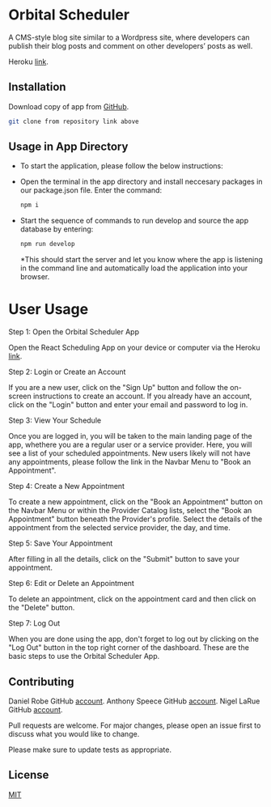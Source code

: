 # Orbital Scheduler
A CMS-style blog site similar to a Wordpress site, where developers can publish their blog posts and comment on other developers’ posts as well.

Heroku [link](https://blooming-anchorage-05998.herokuapp.com/).

## Installation

Download copy of app from [GitHub](https://github.com/nigelarue/bootcamp_capstone).
```bash
git clone from repository link above
```
## Usage in App Directory

* To start the application, please follow the below instructions:

* Open the terminal in the app directory and install neccesary packages in our package.json file. Enter the command: 
    ```md
    npm i
    ```
* Start the sequence of commands to run develop and source the app database by entering: 
    ```md
    npm run develop
    ```      
    *This should start the server and let you know where the app is listening in the command line and automatically load the application into your browser.

# User Usage

Step 1: Open the Orbital Scheduler App

Open the React Scheduling App on your device or computer via the Heroku [link](https://blooming-anchorage-05998.herokuapp.com/).

Step 2: Login or Create an Account

If you are a new user, click on the "Sign Up" button and follow the on-screen instructions to create an account. If you already have an account, click on the "Login" button and enter your email and password to log in.

Step 3: View Your Schedule

Once you are logged in, you will be taken to the main landing page of the app, whethere you are a regular user or a service provider. Here, you will see a list of your scheduled appointments. New users likely will not have any appointments, please follow the link in the Navbar Menu to "Book an Appointment".

Step 4: Create a New Appointment

To create a new appointment, click on the "Book an Appointment" button on the Navbar Menu or within the Provider Catalog lists, select the "Book an Appointment" button beneath the Provider's profile. Select the details of the appointment from the selected service provider, the day, and time. 

Step 5: Save Your Appointment

After filling in all the details, click on the "Submit" button to save your appointment.

Step 6: Edit or Delete an Appointment

To delete an appointment, click on the appointment card and then click on the "Delete" button.

Step 7: Log Out

When you are done using the app, don't forget to log out by clicking on the "Log Out" button in the top right corner of the dashboard.
These are the basic steps to use the Orbital Scheduler App. 

## Contributing

Daniel Robe GitHub [account](https://github.com/Daniel-robe).
Anthony Speece GitHub [account](https://github.com/A-Speece).
Nigel LaRue GitHub [account](https://github.com/nigelarue).

Pull requests are welcome. For major changes, please open an issue first
to discuss what you would like to change.

Please make sure to update tests as appropriate.

## License

[MIT](https://choosealicense.com/licenses/mit/)    